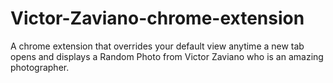 # Victor-Zaviano-chrome-extension
A chrome extension that overrides your default view anytime a new tab opens and displays a Random Photo from Victor Zaviano who is an amazing photographer.
